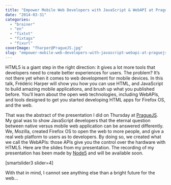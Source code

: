 ```yaml
---
title: "Empower Mobile Web Developers with JavaScript & WebAPI at PragueJS"
date: "2014-03-31"
categories: 
  - "brainer"
  - "en"
  - "fixtxt"
  - "fixtags"
  - "fixurl"
coverImage: "fharper@PragueJS.jpg"
slug: "empower-mobile-web-developers-with-javascript-webapi-at-praguejs"
---
```


HTML5 is a giant step in the right direction: it gives a lot more tools that developers need to create better experiences for users. The problem? It’s not there yet when it comes to web development for mobile devices. In this talk, Frédéric Harper will show you how you can use HTML, and JavaScript to build amazing mobile applications, and brush up what you published before. You’ll learn about the open web technologies, including WebAPIs, and tools designed to get you started developing HTML apps for Firefox OS, and the web.

That was the abstract of the presentation I did on Thursday at [PragueJS](https://www.praguejs.cz/ "PragueJS website"). My goal was to show JavaScript developers that the eternal question between native versus mobile web application can be answered differently. We, Mozilla, created Firefox OS to open the web to more people, and give a real web platform to users as to developers. By doing so, we created what we call the WebAPIs: those APIs give you the control over the hardware with HTML5. Here are the slides from my presentation. The recording of my presentation has been made by [Node5](https://node5.cz/ "Node5 website") and will be available soon.

\[smartslider3 slider=4\]

With that in mind, I cannot see anything else than a bright future for the web...
